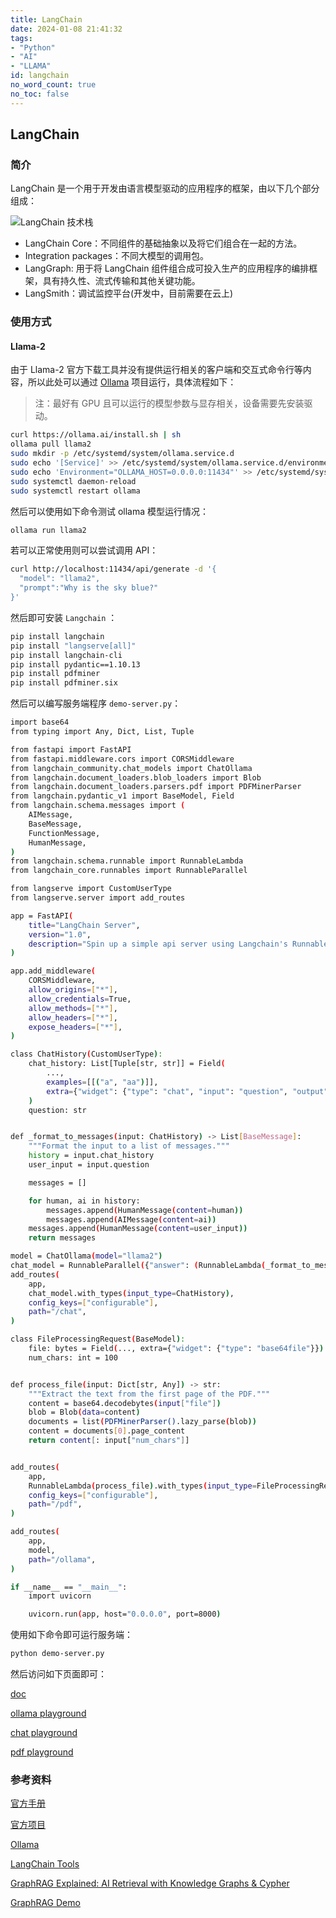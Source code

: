 ```yaml
---
title: LangChain
date: 2024-01-08 21:41:32
tags: 
- "Python"
- "AI"
- "LLAMA"
id: langchain
no_word_count: true
no_toc: false
---
```


## LangChain

### 简介

LangChain 是一个用于开发由语言模型驱动的应用程序的框架，由以下几个部分组成：

![LangChain 技术栈](https://python.langchain.com/svg/langchain_stack_112024.svg)

- LangChain Core：不同组件的基础抽象以及将它们组合在一起的方法。
- Integration packages：不同大模型的调用包。
- LangGraph: 用于将 LangChain 组件组合成可投入生产的应用程序的编排框架，具有持久性、流式传输和其他关键功能。
- LangSmith：调试监控平台(开发中，目前需要在云上)

### 使用方式

#### Llama-2

由于 Llama-2 官方下载工具并没有提供运行相关的客户端和交互式命令行等内容，所以此处可以通过 [Ollama](https://github.com/jmorganca/ollama) 项目运行，具体流程如下：

> 注：最好有 GPU 且可以运行的模型参数与显存相关，设备需要先安装驱动。

```bash
curl https://ollama.ai/install.sh | sh
ollama pull llama2
sudo mkdir -p /etc/systemd/system/ollama.service.d
sudo echo '[Service]' >> /etc/systemd/system/ollama.service.d/environment.conf
sudo echo 'Environment="OLLAMA_HOST=0.0.0.0:11434"' >> /etc/systemd/system/ollama.service.d/environment.conf
sudo systemctl daemon-reload
sudo systemctl restart ollama
```

然后可以使用如下命令测试 ollama 模型运行情况：

```bash
ollama run llama2
```

若可以正常使用则可以尝试调用 API：

```bash
curl http://localhost:11434/api/generate -d '{
  "model": "llama2",
  "prompt":"Why is the sky blue?"
}'
```

然后即可安装 `Langchain` ：

```bash
pip install langchain
pip install "langserve[all]"
pip install langchain-cli
pip install pydantic==1.10.13
pip install pdfminer
pip install pdfminer.six
```

然后可以编写服务端程序 `demo-server.py`：

```bash
import base64
from typing import Any, Dict, List, Tuple

from fastapi import FastAPI
from fastapi.middleware.cors import CORSMiddleware
from langchain_community.chat_models import ChatOllama
from langchain.document_loaders.blob_loaders import Blob
from langchain.document_loaders.parsers.pdf import PDFMinerParser
from langchain.pydantic_v1 import BaseModel, Field
from langchain.schema.messages import (
    AIMessage,
    BaseMessage,
    FunctionMessage,
    HumanMessage,
)
from langchain.schema.runnable import RunnableLambda
from langchain_core.runnables import RunnableParallel

from langserve import CustomUserType
from langserve.server import add_routes

app = FastAPI(
    title="LangChain Server",
    version="1.0",
    description="Spin up a simple api server using Langchain's Runnable interfaces",
)

app.add_middleware(
    CORSMiddleware,
    allow_origins=["*"],
    allow_credentials=True,
    allow_methods=["*"],
    allow_headers=["*"],
    expose_headers=["*"],
)

class ChatHistory(CustomUserType):
    chat_history: List[Tuple[str, str]] = Field(
        ...,
        examples=[[("a", "aa")]],
        extra={"widget": {"type": "chat", "input": "question", "output": "answer"}},
    )
    question: str


def _format_to_messages(input: ChatHistory) -> List[BaseMessage]:
    """Format the input to a list of messages."""
    history = input.chat_history
    user_input = input.question

    messages = []

    for human, ai in history:
        messages.append(HumanMessage(content=human))
        messages.append(AIMessage(content=ai))
    messages.append(HumanMessage(content=user_input))
    return messages

model = ChatOllama(model="llama2")
chat_model = RunnableParallel({"answer": (RunnableLambda(_format_to_messages) | model)})
add_routes(
    app,
    chat_model.with_types(input_type=ChatHistory),
    config_keys=["configurable"],
    path="/chat",
)

class FileProcessingRequest(BaseModel):
    file: bytes = Field(..., extra={"widget": {"type": "base64file"}})
    num_chars: int = 100


def process_file(input: Dict[str, Any]) -> str:
    """Extract the text from the first page of the PDF."""
    content = base64.decodebytes(input["file"])
    blob = Blob(data=content)
    documents = list(PDFMinerParser().lazy_parse(blob))
    content = documents[0].page_content
    return content[: input["num_chars"]]


add_routes(
    app,
    RunnableLambda(process_file).with_types(input_type=FileProcessingRequest),
    config_keys=["configurable"],
    path="/pdf",
)

add_routes(
    app,
    model,
    path="/ollama",
)

if __name__ == "__main__":
    import uvicorn

    uvicorn.run(app, host="0.0.0.0", port=8000)
```

使用如下命令即可运行服务端：

```bash
python demo-server.py
```

然后访问如下页面即可：

[doc](http://localhost:8000/docs/)

[ollama playground](http://localhost:8000/ollama/playground/)

[chat playground](http://localhost:8000/chat_message/playground/)

[pdf playground](http://localhost:8000/pdf/playground/)

### 参考资料

[官方手册](https://python.langchain.com/docs/get_started/introduction)

[官方项目](https://github.com/langchain-ai/langchain)

[Ollama](https://github.com/jmorganca/ollama)

[LangChain Tools](https://python.langchain.com/docs/integrations/tools)

[GraphRAG Explained: AI Retrieval with Knowledge Graphs & Cypher](https://www.youtube.com/watch?v=Za7aG-ooGLQ)

[GraphRAG Demo](https://github.com/IBM/ibmdotcom-tutorials/blob/main/generative-ai/graphrag.ipynb)
